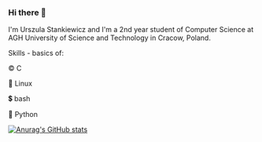 ### Hi there 👋

I'm Urszula Stankiewicz and I'm a 2nd year student of Computer Science at AGH University of Science and Technology in Cracow, Poland.

Skills - basics of:

©️  C

🐧  Linux

💲  bash 

🐍  Python



[![Anurag's GitHub stats](https://github-readme-stats.vercel.app/api?username=ustankie)](https://github.com/anuraghazra/github-readme-stats)


